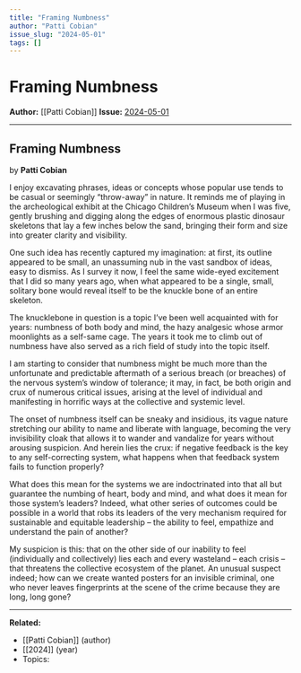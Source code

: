 ```yaml
---
title: "Framing Numbness"
author: "Patti Cobian"
issue_slug: "2024-05-01"
tags: []
---
```


# Framing Numbness

**Author:** [[Patti Cobian]]
**Issue:** [2024-05-01](https://plex.collectivesensecommons.org/2024-05-01/)

---

## Framing Numbness
by **Patti Cobian**

I enjoy excavating phrases, ideas or concepts whose popular use tends to be casual or seemingly “throw-away” in nature. It reminds me of playing in the archeological exhibit at the Chicago Children’s Museum when I was five, gently brushing and digging along the edges of enormous plastic dinosaur skeletons that lay a few inches below the sand, bringing their form and size into greater clarity and visibility. 

One such idea has recently captured my imagination: at first, its outline appeared to be small, an unassuming nub in the vast sandbox of ideas, easy to dismiss. As I survey it now, I feel the same wide-eyed excitement that I did so many years ago, when what appeared to be a single, small, solitary bone would reveal itself to be the knuckle bone of an entire skeleton.

The knucklebone in question is a topic I’ve been well acquainted with for years: numbness of both body and mind, the hazy analgesic whose armor moonlights as a self-same cage. The years it took me to climb out of numbness have also served as a rich field of study into the topic itself.

I am starting to consider that numbness might be much more than the unfortunate and predictable aftermath of a serious breach (or breaches) of the nervous system’s window of tolerance; it may, in fact, be both origin and crux of numerous critical issues, arising at the level of individual and manifesting in horrific ways at the collective and systemic level.

The onset of numbness itself can be sneaky and insidious, its vague nature stretching our ability to name and liberate with language, becoming the very invisibility cloak that allows it to wander and vandalize for years without arousing suspicion. And herein lies the crux: if negative feedback is the key to any self-correcting system, what happens when that feedback system fails to function properly?

What does this mean for the systems we are indoctrinated into that all but guarantee the numbing of heart, body and mind, and what does it mean for those system’s leaders? Indeed, what other series of outcomes could be possible in a world that robs its leaders of the very mechanism required for sustainable and equitable leadership – the ability to feel, empathize and understand the pain of another?

My suspicion is this: that on the other side of our inability to feel (individually and collectively) lies each and every wasteland – each crisis – that threatens the collective ecosystem of the planet. An unusual suspect indeed; how can we create wanted posters for an invisible criminal, one who never leaves fingerprints at the scene of the crime because they are long, long gone?

---

**Related:**
- [[Patti Cobian]] (author)
- [[2024]] (year)
- Topics: 

